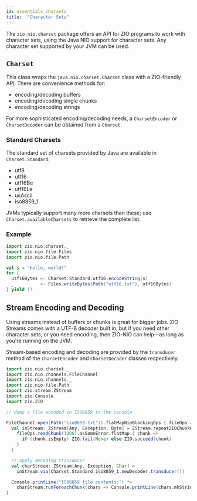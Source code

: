 ```yaml
---
id: essentials_charsets
title:  "Character Sets"
---
```


The `zio.nio.charset` package offers an API for ZIO programs to work with character sets, using the Java NIO support for character sets. Any character set supported by your JVM can be used.

## `Charset`

This class wraps the `java.nio.charset.Charset` class with a ZIO-friendly API. There are convenience methods for:

* encoding/decoding buffers
* encoding/decoding single chunks
* encoding/decoding strings

For more sophisticated encoding/decoding needs, a `CharsetEncoder` or `CharsetDecoder` can be obtained from a `Charset`.

### Standard Charsets

The standard set of charsets provided by Java are available in `Charset.Standard`.

* utf8
* utf16
* utf16Be
* utf16Le
* usAscii
* iso8859_1

JVMs typically support many more charsets than these; use `Charset.availableCharsets` to retrieve the complete list.

### Example

```scala mdoc:silent
import zio.nio.charset._
import zio.nio.file.Files
import zio.nio.file.Path

val s = "Hello, world!"
for {
  utf16Bytes <- Charset.Standard.utf16.encodeString(s)
  _          <- Files.writeBytes(Path("utf16.txt"), utf16Bytes)
} yield ()
``` 

## Stream Encoding and Decoding

Using streams instead of buffers or chunks is great for bigger jobs. ZIO Streams comes with a UTF-8 decoder built in, but if you need other character sets, or you need encoding, then ZIO-NIO can help—as long as you're running on the JVM.

Stream-based encoding and decoding are provided by the `transducer` method of the `CharsetEncoder` and `CharsetDecoder` classes respectively.

```scala mdoc:silent
import zio.nio.charset._
import zio.nio.channels.FileChannel
import zio.nio.channels._
import zio.nio.file.Path
import zio.stream.ZStream
import zio.Console
import zio.ZIO

// dump a file encoded in ISO8859 to the console

FileChannel.open(Path("iso8859.txt")).flatMapNioBlockingOps { fileOps =>
  val inStream: ZStream[Any, Exception, Byte] = ZStream.repeatZIOChunkOption {
    fileOps.readChunk(1000).asSomeError.flatMap { chunk =>
      if (chunk.isEmpty) ZIO.fail(None) else ZIO.succeed(chunk)
    }
  }

  // apply decoding transducer
  val charStream: ZStream[Any, Exception, Char] =
    inStream.via(Charset.Standard.iso8859_1.newDecoder.transducer())

  Console.printLine("ISO8859 file contents:") *>
    charStream.runForeachChunk(chars => Console.printLine(chars.mkString))
}
``` 
